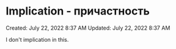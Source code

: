 # Implication - причастность

Created: July 22, 2022 8:37 AM
Updated: July 22, 2022 8:37 AM

I don't implication in this.